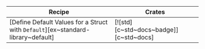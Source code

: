 | Recipe | Crates |
|---|---|
| [Define Default Values for a Struct with `Default`][ex~standard-library~default] | [![std][c~std~docs~badge]][c~std~docs] |

